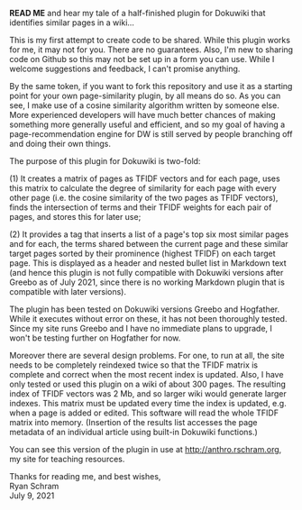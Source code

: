 **READ ME** and hear my tale of a half-finished plugin for Dokuwiki that
identifies similar pages in a wiki...

This is my first attempt to create code to be shared. While this
plugin works for me, it may not for you. There are no
guarantees. Also, I'm new to sharing code on Github so this may not be
set up in a form you can use. While I welcome suggestions and
feedback, I can't promise anything.

By the same token, if you want to fork this repository and use it as a
starting point for your own page-similarity plugin, by all means do
so. As you can see, I make use of a cosine similarity algorithm
written by someone else. More experienced developers will have much
better chances of making something more generally useful and
efficient, and so my goal of having a page-recommendation engine for
DW is still served by people branching off and doing their own things.

The purpose of this plugin for Dokuwiki is two-fold:

(1) It creates a matrix of pages as TFIDF vectors and for each page,
    uses this matrix to calculate the degree of similarity for each
    page with every other page (i.e. the cosine similarity of the two
    pages as TFIDF vectors), finds the intersection of terms and their
    TFIDF weights for each pair of pages, and stores this for later
    use;
    
(2) It provides a tag that inserts a list of a page's top six most
    similar pages and for each, the terms shared between the current
    page and these similar target pages sorted by their prominence
    (highest TFIDF) on each target page. This is displayed as a header
    and nested bullet list in Markdown text (and hence this plugin is
    not fully compatible with Dokuwiki versions after Greebo as of
    July 2021, since there is no working Markdown plugin that is
    compatible with later versions).

The plugin has been tested on Dokuwiki versions Greebo and
Hogfather. While it executes without error on these, it has not been
thoroughly tested. Since my site runs Greebo and I have no immediate
plans to upgrade, I won't be testing further on Hogfather for now. 

Moreover there are several design problems. For one, to run at all,
the site needs to be completely reindexed twice so that the TFIDF
matrix is complete and correct when the most recent index is
updated. Also, I have only tested or used this plugin on a wiki of
about 300 pages. The resulting index of TFIDF vectors was 2 Mb, and so
larger wiki would generate larger indexes. This matrix must be updated
every time the index is updated, e.g. when a page is added or
edited. This software will read the whole TFIDF matrix into
memory. (Insertion of the results list accesses the page metadata of
an individual article using built-in Dokuwiki functions.)

You can see this version of the plugin in use at
http://anthro.rschram.org, my site for teaching resources.

Thanks for reading me, and best wishes,  
Ryan Schram  
July 9, 2021  
